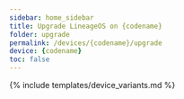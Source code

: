 ```yaml
---
sidebar: home_sidebar
title: Upgrade LineageOS on {codename}
folder: upgrade
permalink: /devices/{codename}/upgrade
device: {codename}
toc: false
---
```

{% include templates/device_variants.md %}
